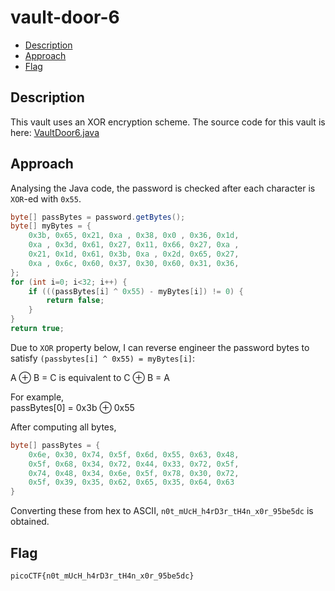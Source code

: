 # vault-door-6

- [Description](#description)
- [Approach](#approach)
- [Flag](#flag)

## Description

This vault uses an XOR encryption scheme. The source code for this vault is here: [VaultDoor6.java](https://jupiter.challenges.picoctf.org/static/86e94cc555b2ca7375424c884ef581a6/VaultDoor6.java)

## Approach

Analysing the Java code, the password is checked after each character is `XOR`-ed with `0x55`.

```java
byte[] passBytes = password.getBytes();
byte[] myBytes = {
	0x3b, 0x65, 0x21, 0xa , 0x38, 0x0 , 0x36, 0x1d,
	0xa , 0x3d, 0x61, 0x27, 0x11, 0x66, 0x27, 0xa ,
	0x21, 0x1d, 0x61, 0x3b, 0xa , 0x2d, 0x65, 0x27,
	0xa , 0x6c, 0x60, 0x37, 0x30, 0x60, 0x31, 0x36,
};
for (int i=0; i<32; i++) {
	if (((passBytes[i] ^ 0x55) - myBytes[i]) != 0) {
		return false;
	}
}
return true;
```

Due to `XOR` property below, I can reverse engineer the password bytes to satisfy `(passbytes[i] ^ 0x55) = myBytes[i]`:

A &oplus; B = C is equivalent to C &oplus; B = A

For example, <br>
passBytes[0] = 0x3b &oplus; 0x55

After computing all bytes,

```java
byte[] passBytes = {
	0x6e, 0x30, 0x74, 0x5f, 0x6d, 0x55, 0x63, 0x48,
	0x5f, 0x68, 0x34, 0x72, 0x44, 0x33, 0x72, 0x5f,
	0x74, 0x48, 0x34, 0x6e, 0x5f, 0x78, 0x30, 0x72,
	0x5f, 0x39, 0x35, 0x62, 0x65, 0x35, 0x64, 0x63
}
```

Converting these from hex to ASCII, `n0t_mUcH_h4rD3r_tH4n_x0r_95be5dc` is obtained.

## Flag

`picoCTF{n0t_mUcH_h4rD3r_tH4n_x0r_95be5dc}`